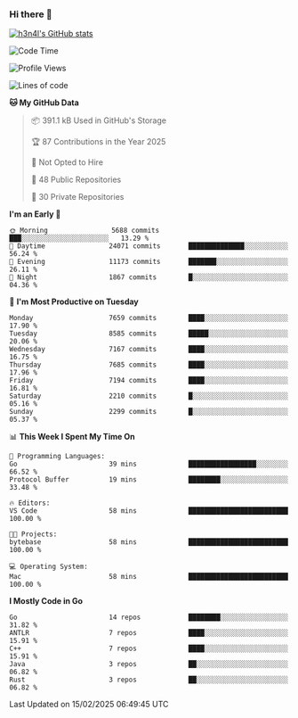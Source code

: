 ### Hi there 👋

[![h3n4l's GitHub stats](https://github-readme-stats.vercel.app/api?username=h3n4l&count_private=true&show_icons=true&theme=radical)](https://github.com/h3n4l/github-readme-stats)

<!--START_SECTION:waka-->
![Code Time](http://img.shields.io/badge/Code%20Time-2%2C056%20hrs%2053%20mins-blue)

![Profile Views](http://img.shields.io/badge/Profile%20Views-0-blue)

![Lines of code](https://img.shields.io/badge/From%20Hello%20World%20I%27ve%20Written-16.8%20million%20lines%20of%20code-blue)

**🐱 My GitHub Data** 

> 📦 391.1 kB Used in GitHub's Storage 
 > 
> 🏆 87 Contributions in the Year 2025
 > 
> 🚫 Not Opted to Hire
 > 
> 📜 48 Public Repositories 
 > 
> 🔑 30 Private Repositories 
 > 
**I'm an Early 🐤** 

```text
🌞 Morning                5688 commits        ███░░░░░░░░░░░░░░░░░░░░░░   13.29 % 
🌆 Daytime                24071 commits       ██████████████░░░░░░░░░░░   56.24 % 
🌃 Evening                11173 commits       ███████░░░░░░░░░░░░░░░░░░   26.11 % 
🌙 Night                  1867 commits        █░░░░░░░░░░░░░░░░░░░░░░░░   04.36 % 
```
📅 **I'm Most Productive on Tuesday** 

```text
Monday                   7659 commits        ████░░░░░░░░░░░░░░░░░░░░░   17.90 % 
Tuesday                  8585 commits        █████░░░░░░░░░░░░░░░░░░░░   20.06 % 
Wednesday                7167 commits        ████░░░░░░░░░░░░░░░░░░░░░   16.75 % 
Thursday                 7685 commits        ████░░░░░░░░░░░░░░░░░░░░░   17.96 % 
Friday                   7194 commits        ████░░░░░░░░░░░░░░░░░░░░░   16.81 % 
Saturday                 2210 commits        █░░░░░░░░░░░░░░░░░░░░░░░░   05.16 % 
Sunday                   2299 commits        █░░░░░░░░░░░░░░░░░░░░░░░░   05.37 % 
```


📊 **This Week I Spent My Time On** 

```text
💬 Programming Languages: 
Go                       39 mins             █████████████████░░░░░░░░   66.52 % 
Protocol Buffer          19 mins             ████████░░░░░░░░░░░░░░░░░   33.48 % 

🔥 Editors: 
VS Code                  58 mins             █████████████████████████   100.00 % 

🐱‍💻 Projects: 
bytebase                 58 mins             █████████████████████████   100.00 % 

💻 Operating System: 
Mac                      58 mins             █████████████████████████   100.00 % 
```

**I Mostly Code in Go** 

```text
Go                       14 repos            ████████░░░░░░░░░░░░░░░░░   31.82 % 
ANTLR                    7 repos             ████░░░░░░░░░░░░░░░░░░░░░   15.91 % 
C++                      7 repos             ████░░░░░░░░░░░░░░░░░░░░░   15.91 % 
Java                     3 repos             ██░░░░░░░░░░░░░░░░░░░░░░░   06.82 % 
Rust                     3 repos             ██░░░░░░░░░░░░░░░░░░░░░░░   06.82 % 
```




 Last Updated on 15/02/2025 06:49:45 UTC
<!--END_SECTION:waka-->

